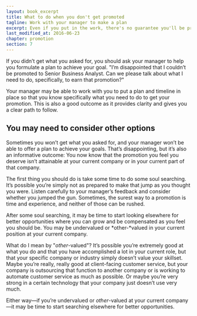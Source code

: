 ```yaml
---
layout: book_excerpt
title: What to do when you don't get promoted
tagline: Work with your manager to make a plan
excerpt: Even if you put in the work, there's no guarantee you'll be promoted. Here's how to plan your next move after bad news.
last_modified_at: 2016-06-23
chapter: promotion
section: 7
---
```


If you didn’t get what you asked for, you should ask your manager to help you formulate a plan to achieve your goal. "I’m disappointed that I couldn’t be promoted to Senior Business Analyst. Can we please talk about what I need to do, specifically, to earn that promotion?"

Your manager may be able to work with you to put a plan and timeline in place so that you know specifically what you need to do to get your promotion. This is also a good outcome as it provides clarity and gives you a clear path to follow.

## You may need to consider other options

Sometimes you won’t get what you asked for, and your manager won’t be able to offer a plan to achieve your goals. That’s disappointing, but it’s also an informative outcome: You now know that the promotion you feel you deserve isn’t attainable at your current company or in your current part of that company. 

The first thing you should do is take some time to do some soul searching. It’s possible you’re simply not as prepared to make that jump as you thought you were. Listen carefully to your manager’s feedback and consider whether you jumped the gun. Sometimes, the surest way to a promotion is time and experience, and neither of those can be rushed.

After some soul searching, it may be time to start looking elsewhere for better opportunities where you can grow and be compensated as you feel you should be. You may be undervalued or *other-*valued in your current position at your current company. 

What do I mean by "*other*-valued"? It’s possible you’re extremely good at what you do and that you have accomplished a lot in your current role, but that your specific company or industry simply doesn’t value your skillset. Maybe you’re really, really good at client-facing customer service, but your company is outsourcing that function to another company or is working to automate customer service as much as possible. Or maybe you’re very strong in a certain technology that your company just doesn’t use very much.

Either way—if you’re undervalued or *other*-valued at your current company—it may be time to start searching elsewhere for better opportunities.